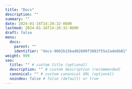 ```yaml
---
title: "Docs"
description: ""
summary: ""
date: 2024-01-16T14:20:32-0600
lastmod: 2024-01-16T14:20:32-0600
draft: false
menu:
  docs:
    parent: ""
    identifier: "docs-9602b15bad02600f3883f55e2ade6b81"
weight: 999
seo:
  title: "" # custom title (optional)
  description: "" # custom description (recommended)
  canonical: "" # custom canonical URL (optional)
  noindex: false # false (default) or true
---
```

